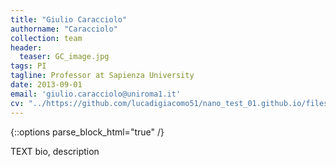 ```yaml
---
title: "Giulio Caracciolo"
authorname: "Caracciolo"
collection: team
header:
  teaser: GC_image.jpg
tags: PI
tagline: Professor at Sapienza University
date: 2013-09-01
email: 'giulio.caracciolo@uniroma1.it'
cv: "../https://github.com/lucadigiacomo51/nano_test_01.github.io/files/CV_EN_Caracciolo.pdf"
---
```

{::options parse_block_html="true" /}

<p align= "justify">

TEXT bio, description
